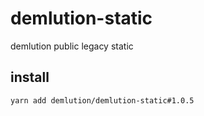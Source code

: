 
# demlution-static

demlution public legacy static

## install

```
yarn add demlution/demlution-static#1.0.5
```
